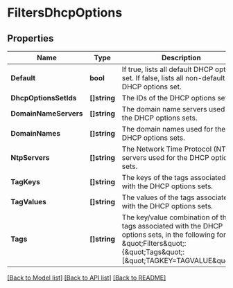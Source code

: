 # FiltersDhcpOptions

## Properties

Name | Type | Description | Notes
------------ | ------------- | ------------- | -------------
**Default** | **bool** | If true, lists all default DHCP options set. If false, lists all non-default DHCP options set. | [optional] 
**DhcpOptionsSetIds** | **[]string** | The IDs of the DHCP options sets. | [optional] 
**DomainNameServers** | **[]string** | The domain name servers used for the DHCP options sets. | [optional] 
**DomainNames** | **[]string** | The domain names used for the DHCP options sets. | [optional] 
**NtpServers** | **[]string** | The Network Time Protocol (NTP) servers used for the DHCP options sets. | [optional] 
**TagKeys** | **[]string** | The keys of the tags associated with the DHCP options sets. | [optional] 
**TagValues** | **[]string** | The values of the tags associated with the DHCP options sets. | [optional] 
**Tags** | **[]string** | The key/value combination of the tags associated with the DHCP options sets, in the following format: \&quot;Filters\&quot;:{\&quot;Tags\&quot;:[\&quot;TAGKEY&#x3D;TAGVALUE\&quot;]}. | [optional] 

[[Back to Model list]](../README.md#documentation-for-models) [[Back to API list]](../README.md#documentation-for-api-endpoints) [[Back to README]](../README.md)



